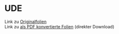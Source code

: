 # UDE

Link zu [Originalfolien](https://raw.githack.com/j-5chneider/UDE/master/Schneider_UDE_slides.html)  
Link zu [als PDF konvertierte Folien](https://github.com/j-5chneider/UDE/raw/master/Schneider_UDE_slides.pdf) (direkter Download)
